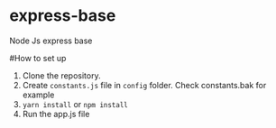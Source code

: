 # express-base
Node Js express base


#How to set up

1. Clone the repository.
2. Create `constants.js` file in `config` folder. Check constants.bak for example
3. `yarn install` or `npm install`
4. Run the app.js file

